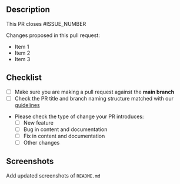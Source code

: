 
## Description
This PR closes #ISSUE_NUMBER

Changes proposed in this pull request:
- Item 1
- Item 2
- Item 3

## Checklist
- [ ] Make sure you are making a pull request against the **main branch**
- [ ] Check the PR title and branch naming structure matched with our [guidelines](../CONTRIBUTING.md) 
- Please check the type of change your PR introduces:
  - [ ] New feature
  - [ ] Bug in content and documentation
  - [ ] Fix in content and documentation
  - [ ] Other changes

## Screenshots
Add updated screenshots of `README.md`
